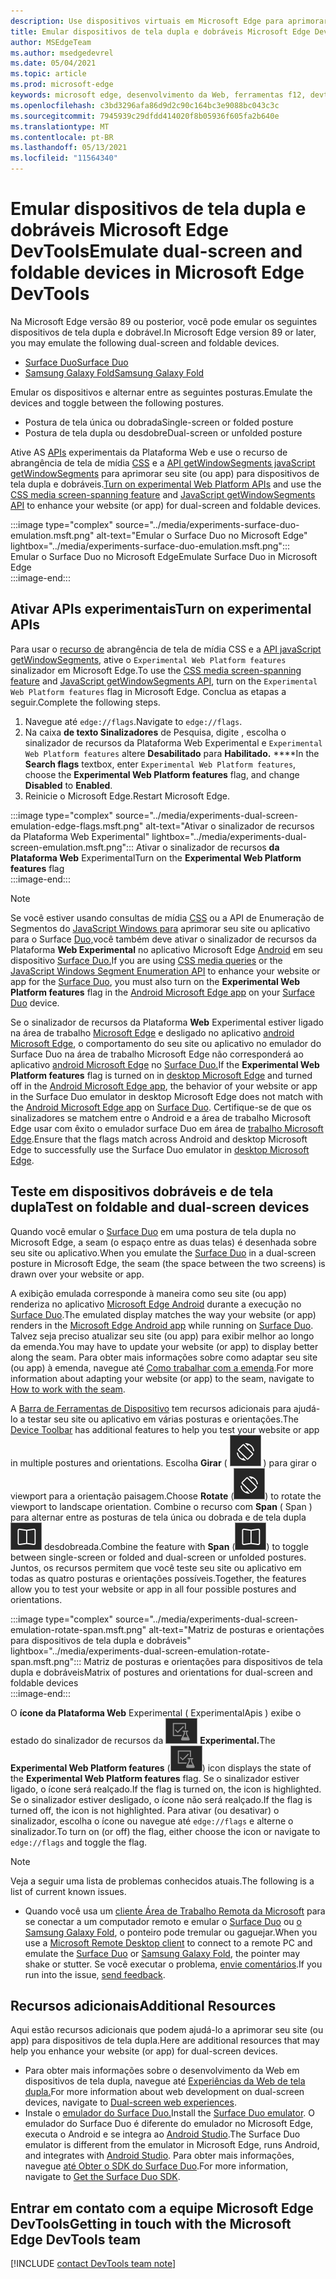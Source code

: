 ```yaml
---
description: Use dispositivos virtuais em Microsoft Edge para aprimorar seu site para dispositivos de tela dupla e dobráveis.
title: Emular dispositivos de tela dupla e dobráveis Microsoft Edge DevTools
author: MSEdgeTeam
ms.author: msedgedevrel
ms.date: 05/04/2021
ms.topic: article
ms.prod: microsoft-edge
keywords: microsoft edge, desenvolvimento da Web, ferramentas f12, devtools, emulação, dispositivo, simulação, celular, tela dupla, dobrável, Surface Duo, Samsung Galaxy Fold
ms.openlocfilehash: c3bd3296afa86d9d2c90c164bc3e9088bc043c3c
ms.sourcegitcommit: 7945939c29dfdd414020f8b05936f605fa2b640e
ms.translationtype: MT
ms.contentlocale: pt-BR
ms.lasthandoff: 05/13/2021
ms.locfileid: "11564340"
---
```

# <a name="emulate-dual-screen-and-foldable-devices-in-microsoft-edge-devtools"></a><span data-ttu-id="840e7-104">Emular dispositivos de tela dupla e dobráveis Microsoft Edge DevTools</span><span class="sxs-lookup"><span data-stu-id="840e7-104">Emulate dual-screen and foldable devices in Microsoft Edge DevTools</span></span>  

<span data-ttu-id="840e7-105">Na Microsoft Edge versão 89 ou posterior, você pode emular os seguintes dispositivos de tela dupla e dobrável.</span><span class="sxs-lookup"><span data-stu-id="840e7-105">In Microsoft Edge version 89 or later, you may emulate the following dual-screen and foldable devices.</span></span>  

*   [<span data-ttu-id="840e7-106">Surface Duo</span><span class="sxs-lookup"><span data-stu-id="840e7-106">Surface Duo</span></span>][SurfaceDevicesDuo]  
*   [<span data-ttu-id="840e7-107">Samsung Galaxy Fold</span><span class="sxs-lookup"><span data-stu-id="840e7-107">Samsung Galaxy Fold</span></span>][SamsungMobileGalaxyFold]  
    
<span data-ttu-id="840e7-108">Emular os dispositivos e alternar entre as seguintes posturas.</span><span class="sxs-lookup"><span data-stu-id="840e7-108">Emulate the devices and toggle between the following postures.</span></span>  

*   <span data-ttu-id="840e7-109">Postura de tela única ou dobrada</span><span class="sxs-lookup"><span data-stu-id="840e7-109">Single-screen or folded posture</span></span>  
*   <span data-ttu-id="840e7-110">Postura de tela dupla ou desdobre</span><span class="sxs-lookup"><span data-stu-id="840e7-110">Dual-screen or unfolded posture</span></span>  
    
<span data-ttu-id="840e7-111">Ative AS [APIs](#turn-on-experimental-apis) experimentais da Plataforma Web e use o recurso de abrangência de tela de mídia [CSS][DualScreenDocsCssMedia] e a [API getWindowSegments javaScript getWindowSegments][DualScreenDocsJSAPI] para aprimorar seu site \(ou app\) para dispositivos de tela dupla e dobráveis.</span><span class="sxs-lookup"><span data-stu-id="840e7-111">[Turn on experimental Web Platform APIs](#turn-on-experimental-apis) and use the [CSS media screen-spanning feature][DualScreenDocsCssMedia] and [JavaScript getWindowSegments API][DualScreenDocsJSAPI] to enhance your website \(or app\) for dual-screen and foldable devices.</span></span>  

:::image type="complex" source="../media/experiments-surface-duo-emulation.msft.png" alt-text="Emular o Surface Duo no Microsoft Edge" lightbox="../media/experiments-surface-duo-emulation.msft.png":::  
   <span data-ttu-id="840e7-113">Emular o Surface Duo no Microsoft Edge</span><span class="sxs-lookup"><span data-stu-id="840e7-113">Emulate Surface Duo in Microsoft Edge</span></span>  
:::image-end:::  

## <a name="turn-on-experimental-apis"></a><span data-ttu-id="840e7-114">Ativar APIs experimentais</span><span class="sxs-lookup"><span data-stu-id="840e7-114">Turn on experimental APIs</span></span>  

<span data-ttu-id="840e7-115">Para usar o [recurso de][DualScreenDocsCssMedia] abrangência de tela de mídia CSS e a [API javaScript getWindowSegments][DualScreenDocsJSAPI], ative o `Experimental Web Platform features` sinalizador em Microsoft Edge.</span><span class="sxs-lookup"><span data-stu-id="840e7-115">To use the [CSS media screen-spanning feature][DualScreenDocsCssMedia] and [JavaScript getWindowSegments API][DualScreenDocsJSAPI], turn on the `Experimental Web Platform features` flag in Microsoft Edge.</span></span>  <span data-ttu-id="840e7-116">Conclua as etapas a seguir.</span><span class="sxs-lookup"><span data-stu-id="840e7-116">Complete the following steps.</span></span>  

1.  <span data-ttu-id="840e7-117">Navegue até `edge://flags`.</span><span class="sxs-lookup"><span data-stu-id="840e7-117">Navigate to `edge://flags`.</span></span>  
1.  <span data-ttu-id="840e7-118">Na caixa **de texto Sinalizadores** de Pesquisa, digite , escolha o sinalizador de recursos da Plataforma Web Experimental e `Experimental Web Platform features` altere **Desabilitado** para **Habilitado.** \*\*\*\*</span><span class="sxs-lookup"><span data-stu-id="840e7-118">In the **Search flags** textbox, enter `Experimental Web Platform features`, choose the **Experimental Web Platform features** flag, and change **Disabled** to **Enabled**.</span></span>  
1.  <span data-ttu-id="840e7-119">Reinicie o Microsoft Edge.</span><span class="sxs-lookup"><span data-stu-id="840e7-119">Restart Microsoft Edge.</span></span>  
    
:::image type="complex" source="../media/experiments-dual-screen-emulation-edge-flags.msft.png" alt-text="Ativar o sinalizador de recursos da Plataforma Web Experimental" lightbox="../media/experiments-dual-screen-emulation.msft.png":::
   <span data-ttu-id="840e7-121">Ativar o sinalizador de recursos **da Plataforma Web** Experimental</span><span class="sxs-lookup"><span data-stu-id="840e7-121">Turn on the **Experimental Web Platform features** flag</span></span>  
:::image-end:::  

> [!NOTE]
> <span data-ttu-id="840e7-122">Se você estiver usando consultas de mídia [CSS][DualScreenDocsCssMedia] ou a API de Enumeração de Segmentos do [JavaScript Windows para][DualScreenDocsJSAPI] aprimorar seu site ou aplicativo para o Surface [Duo,][SurfaceDevicesDuo]você também deve ativar o sinalizador de recursos da Plataforma **Web Experimental** no aplicativo Microsoft Edge [Android][GooglePlayMicrosoftEdge] em seu dispositivo [Surface Duo.][SurfaceDevicesDuo]</span><span class="sxs-lookup"><span data-stu-id="840e7-122">If you are using [CSS media queries][DualScreenDocsCssMedia] or the [JavaScript Windows Segment Enumeration API][DualScreenDocsJSAPI] to enhance your website or app for the [Surface Duo][SurfaceDevicesDuo], you must also turn on the **Experimental Web Platform features** flag in the [Android Microsoft Edge app][GooglePlayMicrosoftEdge] on your [Surface Duo][SurfaceDevicesDuo] device.</span></span>  
> 
> <span data-ttu-id="840e7-123">Se o sinalizador de recursos da Plataforma **Web** Experimental estiver ligado na área de trabalho [Microsoft Edge][MicrosoftEdge] e desligado no aplicativo [android Microsoft Edge][GooglePlayMicrosoftEdge], o comportamento do seu site ou aplicativo no emulador do Surface Duo na área de trabalho Microsoft Edge não corresponderá ao aplicativo [android Microsoft Edge][GooglePlayMicrosoftEdge] no [Surface Duo.][SurfaceDevicesDuo]</span><span class="sxs-lookup"><span data-stu-id="840e7-123">If the **Experimental Web Platform features** flag is turned on in [desktop Microsoft Edge][MicrosoftEdge] and turned off in the [Android Microsoft Edge app][GooglePlayMicrosoftEdge], the behavior of your website or app in the Surface Duo emulator in desktop Microsoft Edge does not match with the [Android Microsoft Edge app][GooglePlayMicrosoftEdge] on [Surface Duo][SurfaceDevicesDuo].</span></span>  <span data-ttu-id="840e7-124">Certifique-se de que os sinalizadores se matchem entre o Android e a área de trabalho Microsoft Edge usar com êxito o emulador surface Duo em área de [trabalho Microsoft Edge][MicrosoftEdge].</span><span class="sxs-lookup"><span data-stu-id="840e7-124">Ensure that the flags match across Android and desktop Microsoft Edge to successfully use the Surface Duo emulator in [desktop Microsoft Edge][MicrosoftEdge].</span></span>  

## <a name="test-on-foldable-and-dual-screen-devices"></a><span data-ttu-id="840e7-125">Teste em dispositivos dobráveis e de tela dupla</span><span class="sxs-lookup"><span data-stu-id="840e7-125">Test on foldable and dual-screen devices</span></span>  

<span data-ttu-id="840e7-126">Quando você emular o [Surface Duo][SurfaceDevicesDuo] em uma postura de tela dupla no Microsoft Edge, a seam \(o espaço entre as duas telas\) é desenhada sobre seu site ou aplicativo.</span><span class="sxs-lookup"><span data-stu-id="840e7-126">When you emulate the [Surface Duo][SurfaceDevicesDuo] in a dual-screen posture in Microsoft Edge, the seam \(the space between the two screens\) is drawn over your website or app.</span></span>  

<span data-ttu-id="840e7-127">A exibição emulada corresponde à maneira como seu site \(ou app\) renderiza no aplicativo [Microsoft Edge Android][GooglePlayMicrosoftEdge] durante a execução no [Surface Duo][SurfaceDevicesDuo].</span><span class="sxs-lookup"><span data-stu-id="840e7-127">The emulated display matches the way your website \(or app\) renders in the [Microsoft Edge Android app][GooglePlayMicrosoftEdge] while running on [Surface Duo][SurfaceDevicesDuo].</span></span>  <span data-ttu-id="840e7-128">Talvez seja preciso atualizar seu site \(ou app\) para exibir melhor ao longo da emenda.</span><span class="sxs-lookup"><span data-stu-id="840e7-128">You may have to update your website \(or app\) to display better along the seam.</span></span>  <span data-ttu-id="840e7-129">Para obter mais informações sobre como adaptar seu site \(ou app\) à emenda, navegue até [Como trabalhar com a emenda][DualScreenIntroductionHowWorkSeam].</span><span class="sxs-lookup"><span data-stu-id="840e7-129">For more information about adapting your website \(or app\) to the seam, navigate to [How to work with the seam][DualScreenIntroductionHowWorkSeam].</span></span>  

<span data-ttu-id="840e7-130">A [Barra de Ferramentas de Dispositivo][DevtoolsDeviceModeIndexSimulateMobileViewport] tem recursos adicionais para ajudá-lo a testar seu site ou aplicativo em várias posturas e orientações.</span><span class="sxs-lookup"><span data-stu-id="840e7-130">The [Device Toolbar][DevtoolsDeviceModeIndexSimulateMobileViewport] has additional features to help you test your website or app in multiple postures and orientations.</span></span>  <span data-ttu-id="840e7-131">Escolha **Girar** \( ![ Girar ](../media/rotate-dark-icon.msft.png) \) para girar o viewport para a orientação paisagem.</span><span class="sxs-lookup"><span data-stu-id="840e7-131">Choose **Rotate** \(![Rotate](../media/rotate-dark-icon.msft.png)\) to rotate the viewport to landscape orientation.</span></span> <span data-ttu-id="840e7-132">Combine o recurso com **Span** \( Span \) para alternar entre as posturas de tela única ou dobrada e de tela dupla ![ ou ](../media/span-dark-icon.msft.png) desdobreada.</span><span class="sxs-lookup"><span data-stu-id="840e7-132">Combine the feature with **Span** \(![Span](../media/span-dark-icon.msft.png)\) to toggle between single-screen or folded and dual-screen or unfolded postures.</span></span>  <span data-ttu-id="840e7-133">Juntos, os recursos permitem que você teste seu site ou aplicativo em todas as quatro posturas e orientações possíveis.</span><span class="sxs-lookup"><span data-stu-id="840e7-133">Together, the features allow you to test your website or app in all four possible postures and orientations.</span></span>  

:::image type="complex" source="../media/experiments-dual-screen-emulation-rotate-span.msft.png" alt-text="Matriz de posturas e orientações para dispositivos de tela dupla e dobráveis" lightbox="../media/experiments-dual-screen-emulation-rotate-span.msft.png":::
   <span data-ttu-id="840e7-135">Matriz de posturas e orientações para dispositivos de tela dupla e dobráveis</span><span class="sxs-lookup"><span data-stu-id="840e7-135">Matrix of postures and orientations for dual-screen and foldable devices</span></span>  
:::image-end:::  

<span data-ttu-id="840e7-136">O **ícone da Plataforma Web** Experimental \( ExperimentalApis \) exibe o estado do sinalizador de recursos da ![ Plataforma Web ](../media/experimental-apis-dark-icon.msft.png) **Experimental.**</span><span class="sxs-lookup"><span data-stu-id="840e7-136">The **Experimental Web Platform features** \(![ExperimentalApis](../media/experimental-apis-dark-icon.msft.png)\) icon displays the state of the **Experimental Web Platform features** flag.</span></span>  <span data-ttu-id="840e7-137">Se o sinalizador estiver ligado, o ícone será realçado.</span><span class="sxs-lookup"><span data-stu-id="840e7-137">If the flag is turned on, the icon is highlighted.</span></span>  <span data-ttu-id="840e7-138">Se o sinalizador estiver desligado, o ícone não será realçado.</span><span class="sxs-lookup"><span data-stu-id="840e7-138">If the flag is turned off, the icon is not highlighted.</span></span>  <span data-ttu-id="840e7-139">Para ativar \(ou desativar\) o sinalizador, escolha o ícone ou navegue até `edge://flags` e alterne o sinalizador.</span><span class="sxs-lookup"><span data-stu-id="840e7-139">To turn on \(or off\) the flag, either choose the icon or navigate to `edge://flags` and toggle the flag.</span></span>  

> [!NOTE]
> <span data-ttu-id="840e7-140">Veja a seguir uma lista de problemas conhecidos atuais.</span><span class="sxs-lookup"><span data-stu-id="840e7-140">The following is a list of current known issues.</span></span>  
> 
> *   <span data-ttu-id="840e7-141">Quando você usa um [cliente Área de Trabalho Remota da Microsoft][RemoteDesktopClientDocs] para se conectar a um computador remoto e emular o [Surface Duo][SurfaceDevicesDuo] ou [o Samsung Galaxy Fold][SamsungMobileGalaxyFold], o ponteiro pode tremular ou gaguejar.</span><span class="sxs-lookup"><span data-stu-id="840e7-141">When you use a [Microsoft Remote Desktop client][RemoteDesktopClientDocs] to connect to a remote PC and emulate the [Surface Duo][SurfaceDevicesDuo] or [Samsung Galaxy Fold][SamsungMobileGalaxyFold], the pointer may shake or stutter.</span></span>  <span data-ttu-id="840e7-142">Se você executar o problema, [envie comentários](#getting-in-touch-with-the-microsoft-edge-devtools-team).</span><span class="sxs-lookup"><span data-stu-id="840e7-142">If you run into the issue, [send feedback](#getting-in-touch-with-the-microsoft-edge-devtools-team).</span></span>  

## <a name="additional-resources"></a><span data-ttu-id="840e7-143">Recursos adicionais</span><span class="sxs-lookup"><span data-stu-id="840e7-143">Additional Resources</span></span>  

<span data-ttu-id="840e7-144">Aqui estão recursos adicionais que podem ajudá-lo a aprimorar seu site \(ou app\) para dispositivos de tela dupla.</span><span class="sxs-lookup"><span data-stu-id="840e7-144">Here are additional resources that may help you enhance your website \(or app\) for dual-screen devices.</span></span>  

*   <span data-ttu-id="840e7-145">Para obter mais informações sobre o desenvolvimento da Web em dispositivos de tela dupla, navegue até [Experiências da Web de tela dupla.][DualScreenWebIndex]</span><span class="sxs-lookup"><span data-stu-id="840e7-145">For more information about web development on dual-screen devices, navigate to [Dual-screen web experiences][DualScreenWebIndex].</span></span>  
*   <span data-ttu-id="840e7-146">Instale o [emulador do Surface Duo.][DualScreenAndroidUseEmulator]</span><span class="sxs-lookup"><span data-stu-id="840e7-146">Install the [Surface Duo emulator][DualScreenAndroidUseEmulator].</span></span>  <span data-ttu-id="840e7-147">O emulador do Surface Duo é diferente do emulador no Microsoft Edge, executa o Android e se integra ao [Android Studio][AndroidDeveloperStudio].</span><span class="sxs-lookup"><span data-stu-id="840e7-147">The Surface Duo emulator is different from the emulator in Microsoft Edge, runs Android, and integrates with [Android Studio][AndroidDeveloperStudio].</span></span>  <span data-ttu-id="840e7-148">Para obter mais informações, navegue [até Obter o SDK do Surface Duo][DualScreenAndroidGetDuoSdk].</span><span class="sxs-lookup"><span data-stu-id="840e7-148">For more information, navigate to [Get the Surface Duo SDK][DualScreenAndroidGetDuoSdk].</span></span>  

## <a name="getting-in-touch-with-the-microsoft-edge-devtools-team"></a><span data-ttu-id="840e7-149">Entrar em contato com a equipe Microsoft Edge DevTools</span><span class="sxs-lookup"><span data-stu-id="840e7-149">Getting in touch with the Microsoft Edge DevTools team</span></span>  

[!INCLUDE [contact DevTools team note](../includes/contact-devtools-team-note.md)]  

<!-- links -->  

[DevtoolsDeviceModeIndexSimulateMobileViewport]: ../device-mode/index.md#simulate-a-mobile-viewport "Simular dispositivos móveis com o modo de dispositivo Microsoft Edge DevTools | Microsoft Edge"  

[DualScreenWebIndex]: /dual-screen/web/index "Experiências da Web de tela dupla | Microsoft Docs"  
[DualScreenAndroidGetDuoSdk]: /dual-screen/android/get-duo-sdk "Obter o emulador do Surface Duo | Microsoft Docs"  
[DualScreenIntroductionHowWorkSeam]: /dual-screen/introduction#how-to-work-with-the-seam "Como trabalhar com a junção – Introdução aos dispositivos de duas telas | Microsoft Docs"  
[DualScreenAndroidUseEmulator]: /dual-screen/android/use-emulator "Use o emulador do Surface Duo | Microsoft Docs"  
[DualScreenDocsCssMedia]: /dual-screen/web/css-media-spanning "Recurso de abrangência de tela de mídia CSS para detecção de dualidade de tela | Microsoft Docs"  
[DualScreenDocsJSAPI]: /dual-screen/web/javascript-getwindowsegments "A API JavaScript getWindowSegments para dispositivos de duas telas | Microsoft Docs"  

[RemoteDesktopClientDocs]: /windows-server/remote/remote-desktop-services/clients/remote-desktop-clients "Clientes de Área de Trabalho Remota | Microsoft Docs"

[MicrosoftEdge]: https://www.microsoft.com/edge "Microsoft Edge"  

[SurfaceDevicesDuo]: https://www.microsoft.com/surface/devices/surface-duo "Surface Duo | Microsoft Surface"  

[AndroidDeveloperStudio]: https://developer.android.com/studio/ "Android Studio"  

[GooglePlayMicrosoftEdge]: https://play.google.com/store/apps/details?id=com.microsoft.emmx "Microsoft Edge | Google Play"  

[SamsungMobileGalaxyFold]: https://www.samsung.com/global/galaxy/galaxy-fold "Dobra de | Samsung"  
